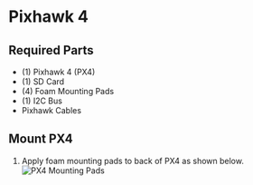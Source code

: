 Pixhawk 4
==

Required Parts
--

- (1) Pixhawk 4 (PX4)
- (1) SD Card
- (4) Foam Mounting Pads
- (1) I2C Bus
- Pixhawk Cables

Mount PX4
--

1. Apply foam mounting pads to back of PX4 as shown below.\
  ![PX4 Mounting Pads](../images/px4_.jpg)
